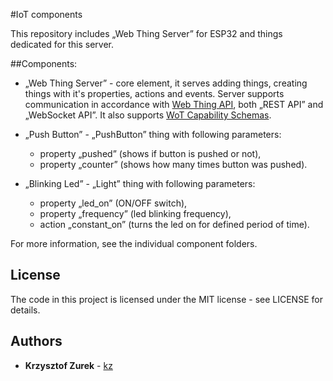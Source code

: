 #IoT components

This repository includes „Web Thing Server” for ESP32 and things dedicated for this server.

##Components:
 * „Web Thing Server” - core element, it serves adding things, creating things with it's properties, actions and events. Server supports communication in accordance with [Web Thing API](https://iot.mozilla.org/wot/), both „REST API” and „WebSocket API”. It also supports [WoT Capability Schemas](https://iot.mozilla.org/schemas/).

 * „Push Button” - „PushButton” thing with following parameters:
	- property „pushed” (shows if button is pushed or not),
	- property „counter” (shows how many times button was pushed).	
 
 * „Blinking Led” - „Light” thing with following parameters:
	- property „led_on” (ON/OFF switch),
	- property „frequency” (led blinking frequency),
	- action „constant_on” (turns the led on for defined period of time).

For more information, see the individual component folders.

## License

The code in this project is licensed under the MIT license - see LICENSE for details.

## Authors

* **Krzysztof Zurek** - [kz](https://github.com/KrzysztofZurek1973)

